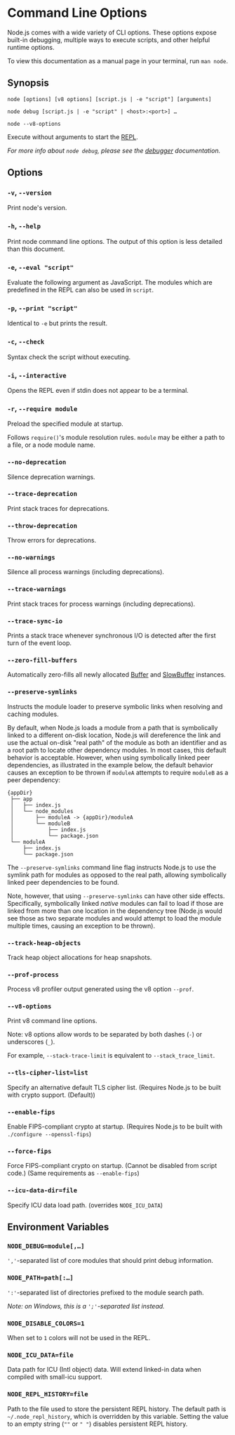 # Command Line Options

<!--type=misc-->

Node.js comes with a wide variety of CLI options. These options expose built-in
debugging, multiple ways to execute scripts, and other helpful runtime options.

To view this documentation as a manual page in your terminal, run `man node`.


## Synopsis

`node [options] [v8 options] [script.js | -e "script"] [arguments]`

`node debug [script.js | -e "script" | <host>:<port>] …`

`node --v8-options`

Execute without arguments to start the [REPL][].

_For more info about `node debug`, please see the [debugger][] documentation._


## Options

### `-v`, `--version`

Print node's version.


### `-h`, `--help`

Print node command line options.
The output of this option is less detailed than this document.


### `-e`, `--eval "script"`

Evaluate the following argument as JavaScript. The modules which are
predefined in the REPL can also be used in `script`.


### `-p`, `--print "script"`

Identical to `-e` but prints the result.


### `-c`, `--check`

Syntax check the script without executing.


### `-i`, `--interactive`

Opens the REPL even if stdin does not appear to be a terminal.


### `-r`, `--require module`

Preload the specified module at startup.

Follows `require()`'s module resolution
rules. `module` may be either a path to a file, or a node module name.


### `--no-deprecation`

Silence deprecation warnings.


### `--trace-deprecation`

Print stack traces for deprecations.


### `--throw-deprecation`

Throw errors for deprecations.

### `--no-warnings`

Silence all process warnings (including deprecations).

### `--trace-warnings`

Print stack traces for process warnings (including deprecations).

### `--trace-sync-io`

Prints a stack trace whenever synchronous I/O is detected after the first turn
of the event loop.


### `--zero-fill-buffers`

Automatically zero-fills all newly allocated [Buffer][] and [SlowBuffer][]
instances.


### `--preserve-symlinks`

Instructs the module loader to preserve symbolic links when resolving and
caching modules.

By default, when Node.js loads a module from a path that is symbolically linked
to a different on-disk location, Node.js will dereference the link and use the
actual on-disk "real path" of the module as both an identifier and as a root
path to locate other dependency modules. In most cases, this default behavior
is acceptable. However, when using symbolically linked peer dependencies, as
illustrated in the example below, the default behavior causes an exception to
be thrown if `moduleA` attempts to require `moduleB` as a peer dependency:

```text
{appDir}
 ├── app
 │   ├── index.js
 │   └── node_modules
 │       ├── moduleA -> {appDir}/moduleA
 │       └── moduleB
 │           ├── index.js
 │           └── package.json
 └── moduleA
     ├── index.js
     └── package.json
```

The `--preserve-symlinks` command line flag instructs Node.js to use the
symlink path for modules as opposed to the real path, allowing symbolically
linked peer dependencies to be found.

Note, however, that using `--preserve-symlinks` can have other side effects.
Specifically, symbolically linked *native* modules can fail to load if those
are linked from more than one location in the dependency tree (Node.js would
see those as two separate modules and would attempt to load the module multiple
times, causing an exception to be thrown).

### `--track-heap-objects`

Track heap object allocations for heap snapshots.


### `--prof-process`

Process v8 profiler output generated using the v8 option `--prof`.


### `--v8-options`

Print v8 command line options.

Note: v8 options allow words to be separated by both dashes (`-`) or underscores
(`_`).

For example, `--stack-trace-limit` is equivalent to `--stack_trace_limit`.

### `--tls-cipher-list=list`

Specify an alternative default TLS cipher list. (Requires Node.js to be built
with crypto support. (Default))


### `--enable-fips`

Enable FIPS-compliant crypto at startup. (Requires Node.js to be built with
`./configure --openssl-fips`)


### `--force-fips`

Force FIPS-compliant crypto on startup. (Cannot be disabled from script code.)
(Same requirements as `--enable-fips`)


### `--icu-data-dir=file`

Specify ICU data load path. (overrides `NODE_ICU_DATA`)

## Environment Variables

### `NODE_DEBUG=module[,…]`

`','`-separated list of core modules that should print debug information.


### `NODE_PATH=path[:…]`

`':'`-separated list of directories prefixed to the module search path.

_Note: on Windows, this is a `';'`-separated list instead._


### `NODE_DISABLE_COLORS=1`

When set to `1` colors will not be used in the REPL.


### `NODE_ICU_DATA=file`

Data path for ICU (Intl object) data. Will extend linked-in data when compiled
with small-icu support.


### `NODE_REPL_HISTORY=file`

Path to the file used to store the persistent REPL history. The default path is
`~/.node_repl_history`, which is overridden by this variable. Setting the value
to an empty string (`""` or `" "`) disables persistent REPL history.


[Buffer]: buffer.html#buffer_buffer
[debugger]: debugger.html
[REPL]: repl.html
[SlowBuffer]: buffer.html#buffer_class_slowbuffer

